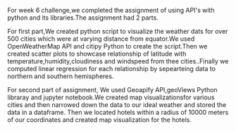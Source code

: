 For week 6 challenge,we completed the assignment of using API's with python and its libraries.The assignment had 2 parts.

For first part,We created python script to visualize the weather dats for over 500 cities which were at varying distance from equator.We used OpenWeatherMap API and citipy Python to create the script.Then we created scatter plots to showcase relationship of latitude with temperature,humidity,cloudiness and windspeed from thee cities..Finally we computed linear regression for each relationship by sepearteing data to northern and southern hemispheres.


For second part of assignment, We used Geoapify API,geoViews Python libraray and jupyter notebook.We created map visualizationsfor various cities and then narrowed down the data to our ideal weather and stored the data in a dataframe. Then we located hotels within a radius of 10000 meters of our coordinates and  created map visualization for the hotels.

